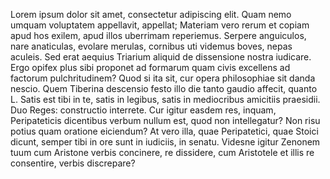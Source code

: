 Lorem ipsum dolor sit amet, consectetur adipiscing elit. Quam nemo umquam voluptatem appellavit, appellat; Materiam vero rerum et copiam apud hos exilem, apud illos uberrimam reperiemus. Serpere anguiculos, nare anaticulas, evolare merulas, cornibus uti videmus boves, nepas aculeis. Sed erat aequius Triarium aliquid de dissensione nostra iudicare. Ergo opifex plus sibi proponet ad formarum quam civis excellens ad factorum pulchritudinem? Quod si ita sit, cur opera philosophiae sit danda nescio. Quem Tiberina descensio festo illo die tanto gaudio affecit, quanto L. Satis est tibi in te, satis in legibus, satis in mediocribus amicitiis praesidii. Duo Reges: constructio interrete. Cur igitur easdem res, inquam, Peripateticis dicentibus verbum nullum est, quod non intellegatur? Non risu potius quam oratione eiciendum? At vero illa, quae Peripatetici, quae Stoici dicunt, semper tibi in ore sunt in iudiciis, in senatu. Videsne igitur Zenonem tuum cum Aristone verbis concinere, re dissidere, cum Aristotele et illis re consentire, verbis discrepare?
